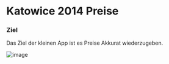 <h1>Katowice 2014 Preise</h1>

<h3>Ziel</h3>
Das Ziel der kleinen App ist es Preise Akkurat wiederzugeben.

![image](https://user-images.githubusercontent.com/123622082/217746776-94c91c40-cd26-45a5-8f3a-7379f13bb31f.png)

